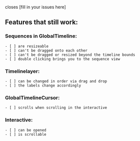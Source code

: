 closes [fill in your issues here]

## Features that still work:
### Sequences in GlobalTimeline:

	- [ ] are resizeable
	- [ ] can't be dragged onto each other
	- [ ] can't be dragged or resized beyond the timeline bounds
	- [ ] double clicking brings you to the sequence view

### Timelinelayer:

	- [ ] can be changed in order via drag and drop
	- [ ] the labels change accordingly

### GlobalTimelineCursor:

	- [ ] scrolls when scrolling in the interactive

### Interactive:

	- [ ] can be opened
	- [ ] is scrollable
	